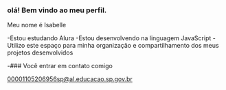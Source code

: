 ### olá! Bem vindo ao meu perfil.

Meu nome é Isabelle

-Estou estudando Alura
-Estou desenvolvendo na linguagem JavaScript
-Utilizo este espaço para minha organização e compartilhamento dos meus projetos desenvolvidos

-### Você entrar em contato comigo 

00001105206956sp@al.educacao.sp.gov.br
